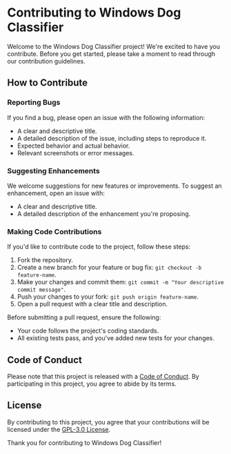 # Contributing to Windows Dog Classifier

Welcome to the Windows Dog Classifier project! We're excited to have you contribute. Before you get started, please take a moment to read through our contribution guidelines.

## How to Contribute

### Reporting Bugs

If you find a bug, please open an issue with the following information:

- A clear and descriptive title.
- A detailed description of the issue, including steps to reproduce it.
- Expected behavior and actual behavior.
- Relevant screenshots or error messages.

### Suggesting Enhancements

We welcome suggestions for new features or improvements. To suggest an enhancement, open an issue with:

- A clear and descriptive title.
- A detailed description of the enhancement you're proposing.

### Making Code Contributions

If you'd like to contribute code to the project, follow these steps:

1. Fork the repository.
2. Create a new branch for your feature or bug fix: `git checkout -b feature-name`.
3. Make your changes and commit them: `git commit -m "Your descriptive commit message"`.
4. Push your changes to your fork: `git push origin feature-name`.
5. Open a pull request with a clear title and description.

Before submitting a pull request, ensure the following:

- Your code follows the project's coding standards.
- All existing tests pass, and you've added new tests for your changes.

## Code of Conduct

Please note that this project is released with a [Code of Conduct](CODE_OF_CONDUCT.md). By participating in this project, you agree to abide by its terms.

## License

By contributing to this project, you agree that your contributions will be licensed under the [GPL-3.0 License](LICENSE).

Thank you for contributing to Windows Dog Classifier!
